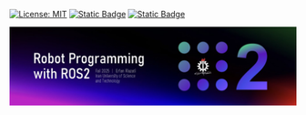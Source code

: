 [![License: MIT](https://img.shields.io/badge/License-CC_BY--NC--SA_4.0-lightgrey.svg)](https://creativecommons.org/licenses/by-nc-sa/4.0/)
[![Static Badge](https://img.shields.io/badge/Ubuntu-22.04-orange?logo=ubuntu)](https://releases.ubuntu.com/focal/)
[![Static Badge](https://img.shields.io/badge/ROS-Humble-blue?logo=ros)](http://wiki.ros.org/noetic)

<img src=".\figures\IUST Robot Programming with ROS2.jpg" alt="IUST Robot Programming with ROS2" width="1024"/>
